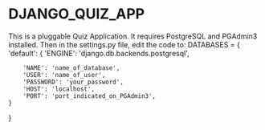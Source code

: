 # DJANGO_QUIZ_APP

This is a pluggable Quiz Application. 
It requires PostgreSQL and PGAdmin3 installed.
Then in the settings.py file, edit the code to:
DATABASES = {
    'default': {
        'ENGINE': 'django.db.backends.postgresql',

        'NAME': 'name_of_database',
        'USER': 'name_of_user',
        'PASSWORD': 'your_password',
        'HOST': 'localhost',
        'PORT': 'port_indicated_on_PGAdmin3',
    }
}
